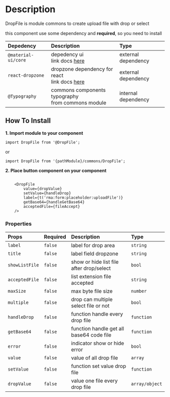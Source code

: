 # Description

DropFile is module commons to create upload file with drop or select

this component use some dependency and **required**, so you need to install

| Depedency   | Description | Type |
| :---        | :---        |:---  |
| `@material-ui/core` | depedency ui <br/> link docs [here](https://material-ui.com/getting-started/installation/)| external dependency |
| `react-dropzone` | dropzone dependency for react <br/> link docs [here](https://react-dropzone.js.org/)| external dependency |
| `@Typography` | commons components typography <br />from commons module | internal dependency |

## How To Install

**1. Import module to your component**
```node
import DropFile from '@DropFile';
```

or

```node
import DropFile from '{pathModule}/commons/DropFile';
```

**2. Place button component on your component**

```node

    <DropFile
        value={dropValue}
        setValue={handleDrop}
        label={t('rma:form:placeholder:uploadFile')}
        getBase64={handleGetBase64}
        acceptedFile={fileAccept}
    />
```

### Properties
| Props       | Required | Description | Type |
| :---        | :---     | :---        |:---  |
| `label`       | `false`    | label for drop area | `string` |
| `title`       | `false`    | label field dropzone | `string` |
| `showListFile`| `false`    | show or hide list file after drop/select | `bool` |
| `acceptedFile`| `false`    | list extension file accepted | `string` |
| `maxSize`    | `false`    | max byte file size | `number` |
| `multiple`   | `false`    | drop can multiple select file or not | `bool` |
| `handleDrop` | `false`    | function handle every drop file | `function` |
| `getBase64`  | `false`    | function handle get all base64 code file | `function` |
| `error`      | `false`    | indicator show or hide error | `bool` |
| `value`      | `false`    | value of all drop file | `array` |
| `setValue`   | `false`    | function set value drop file | `function` |
| `dropValue`  | `false`    | value one file every drop file | `array/object` |

